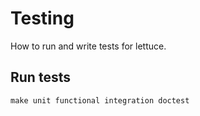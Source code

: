 Testing
=======

How to run and write tests for lettuce.

Run tests
---------

    make unit functional integration doctest

